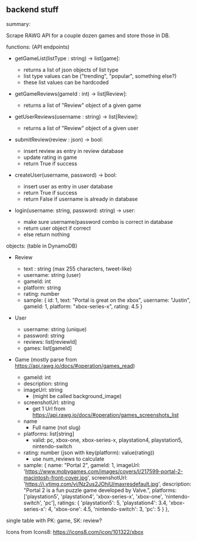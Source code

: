 backend stuff
-----------------------------------
summary:

Scrape RAWG API for a couple dozen games and store those in DB.

functions: (API endpoints)

- getGameList(listType : string) -> list[game]:
  - returns a list of json objects of list type
  - list type values can be ("trending", "popular", something else?)
  - these list values can be hardcoded

- getGameReviews(gameId : int) -> list[Review]:
  - returns a list of "Review" object of a given game

- getUserReviews(username : string) -> list[Review]:
  - returns a list of "Review" object of a given user

- submitReview(review : json) -> bool:
  - insert review as entry in review database
  - update rating in game
  - return True if success

- createUser(username, password) -> bool:
  - insert user as entry in user database 
  - return True if success
  - return False if username is already in database

- login(username: string, password: string) -> user:
  - make sure username/password combo is correct in database
  - return user object if correct
  - else return nothing

objects: (table in DynamoDB)

- Review
  - text : string (max 255 characters, tweet-like)
  - username: string (user)
  - gameId: int
  - platform: string
  - rating: number
  - sample: {
        id: 1,
        text: "Portal is great on the xbox",
        username: "Justin",
        gameId: 1,
        platform: "xbox-series-x",
        rating: 4.5
    }

- User
  - username: string (unique)
  - password: string
  - reviews: list[reviewId]
  - games: list[gameId]

- Game (mostly parse from https://api.rawg.io/docs/#operation/games_read)
  - gameId: int
  - description: string
  - imageUrl: string
    - (might be called background_image)
  - screenshotUrl: string
    - get 1 Url from https://api.rawg.io/docs/#operation/games_screenshots_list
  - name
    - Full name (not slug)
  - platforms: list[string]
    - valid: pc, xbox-one, xbox-series-x, playstation4, playstation5, nintendo-switch
  - rating: number (json with key(platform): value(rating))
    - use num_reviews to calculate
  - sample: {
      name: "Portal 2",
      gameId: 1,
      imageUrl: 'https://www.mobygames.com/images/covers/l/217599-portal-2-macintosh-front-cover.jpg',
      screenshotUrl: 'https://i.ytimg.com/vi/Nz2us2JOhiU/maxresdefault.jpg',
      description: "Portal 2 is a fun puzzle game developed by Valve.",
      platforms: ['playstation5', 'playstation4', 'xbox-series-x', 'xbox-one', 'nintendo-switch', 'pc'],
      ratings: {
        'playstation5': 5,
        'playstation4': 3.4,
        'xbox-series-x': 4,
        'xbox-one': 4.5,
        'nintendo-switch': 3,
        'pc': 5
      }
    },

single table with PK: game, SK: review?

Icons from Icons8:
https://icons8.com/icon/101322/xbox
